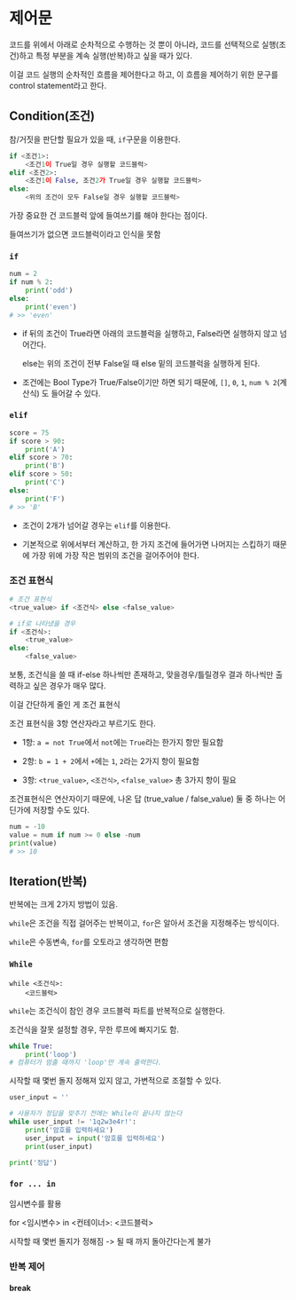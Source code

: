 # 제어문

코드를 위에서 아래로 순차적으로 수행하는 것 뿐이 아니라, 코드를 선택적으로 실행(조건)하고 특정 부분을 계속 실행(반복)하고 싶을 때가 있다.

이걸 코드 실행의 순차적인 흐름을 제어한다고 하고, 이 흐름을 제어하기 위한 문구를 control statement라고 한다.

## Condition(조건)

참/거짓을 판단할 필요가 있을 때, `if`구문을 이용한다.

```py
if <조건1>:
    <조건1이 True일 경우 실행할 코드블럭>
elif <조건2>:
    <조건1이 False, 조건2가 True일 경우 실행할 코드블럭>
else:
    <위의 조건이 모두 False일 경우 실행할 코드블럭>
```

가장 중요한 건 코드블럭 앞에 들여쓰기를 해야 한다는 점이다.

들여쓰기가 없으면 코드블럭이라고 인식을 못함

### `if`

```py
num = 2
if num % 2:
    print('odd')
else:
    print('even')
# >> 'even'
```

- if 뒤의 조건이 True라면 아래의 코드블럭을 실행하고, False라면 실행하지 않고 넘어간다.

    else는 위의 조건이 전부 False일 때 else 밑의 코드블럭을 실행하게 된다.

- 조건에는 Bool Type가 True/False이기만 하면 되기 때문에, `[]`, `0`, `1`, `num % 2`(계산식) 도 들어갈 수 있다.

### `elif`

```py
score = 75
if score > 90:
    print('A')
elif score > 70:
    print('B')
elif score > 50:
    print('C')
else:
    print('F')
# >> 'B'
```

- 조건이 2개가 넘어갈 경우는 `elif`를 이용한다.

- 기본적으로 위에서부터 계산하고, 한 가지 조건에 들어가면 나머지는 스킵하기 때문에 가장 위에 가장 작은 범위의 조건을 걸어주어야 한다.


### 조건 표현식

```py
# 조건 표현식
<true_value> if <조건식> else <false_value>

# if로 나타냈을 경우
if <조건식>:
    <true_value>
else:
    <false_value>
```
보통, 조건식을 쓸 때 if-else 하나씩만 존재하고, 맞을경우/틀릴경우 결과 하나씩만 출력하고 싶은 경우가 매우 많다.

이걸 간단하게 줄인 게 조건 표현식

조건 표현식을 3항 연산자라고 부르기도 한다.

- 1항: `a = not True`에서 `not`에는 `True`라는 한가지 항만 필요함

- 2항: `b = 1 + 2`에서 `+`에는 `1`, `2`라는 2가지 항이 필요함

- 3항: `<true_value>`, `<조건식>`, `<false_value>` 총 3가지 항이 필요

조건표현식은 연산자이기 때문에, 나온 답 (true_value / false_value) 둘 중 하나는 어딘가에 저장할 수도 있다.

```py
num = -10
value = num if num >= 0 else -num
print(value)
# >> 10
```

## Iteration(반복)

반복에는 크게 2가지 방법이 있음.

`while`은 조건을 직접 걸어주는 반복이고, `for`은 알아서 조건을 지정해주는 방식이다.

`while`은 수동변속, `for`를 오토라고 생각하면 편함

### `While`

```PY
while <조건식>:
    <코드블럭>
```
`while`는 조건식이 참인 경우 코드블럭 파트를 반복적으로 실행한다.

조건식을 잘못 설정할 경우, 무한 루프에 빠지기도 함.

```py
while True:
    print('loop')
# 컴퓨터가 멈출 때까지 'loop'만 계속 출력한다.
```







시작할 때 몇번 돌지 정해져 있지 않고, 가변적으로 조절할 수 있다.

```py
user_input = ''

# 사용자가 정답을 맞추기 전에는 While이 끝나지 않는다
while user_input != '1q2w3e4r!':
    print('암호를 입력하세요')
    user_input = input('암호를 입력하세요')
    print(user_input)

print('정답')
```



### `for ... in`

임시변수를 활용

for <임시변수> in <컨테이너>:
    <코드블럭>

시작할 때 몇번 돌지가 정해짐 -> 될 때 까지 돌아간다는게 불가

### 반복 제어

#### break
